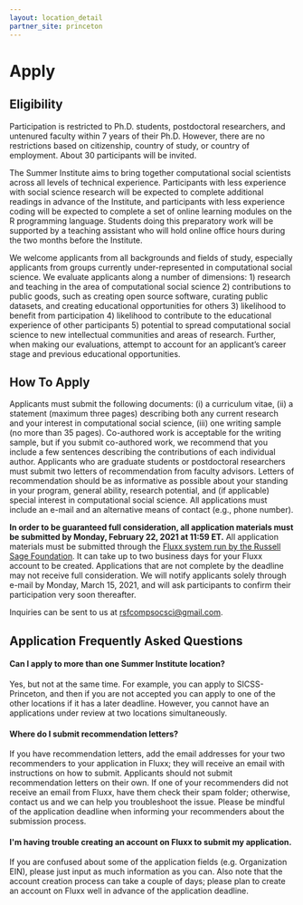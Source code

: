 ```yaml
---
layout: location_detail
partner_site: princeton
---
```


# Apply

## Eligibility

Participation is restricted to Ph.D. students, postdoctoral researchers, and untenured faculty within 7 years of their Ph.D. However, there are no restrictions based on citizenship, country of study, or country of employment. About 30 participants will be invited.

The Summer Institute aims to bring together computational social scientists across all levels of technical experience. Participants with less experience with social science research will be expected to complete additional readings in advance of the Institute, and participants with less experience coding will be expected to complete a set of online learning modules on the R programming language. Students doing this preparatory work will be supported by a teaching assistant who will hold online office hours during the two months before the Institute.

We welcome applicants from all backgrounds and fields of study, especially applicants from groups currently under-represented in computational social science. We evaluate applicants along a number of dimensions: 1) research and teaching in the area of computational social science 2) contributions to public goods, such as creating open source software, curating public datasets, and creating educational opportunities for others 3) likelihood to benefit from participation 4) likelihood to contribute to the educational experience of other participants 5) potential to spread computational social science to new intellectual communities and areas of research. Further, when making our evaluations, attempt to account for an applicant’s career stage and previous educational opportunities.

## How To Apply

Applicants must submit the following documents: (i) a curriculum vitae, (ii) a statement (maximum three pages) describing both any current research and your interest in computational social science, (iii) one writing sample (no more than 35 pages). Co-authored work is acceptable for the writing sample, but if you submit co-authored work, we recommend that you include a few sentences describing the contributions of each individual author. Applicants who are graduate students or postdoctoral researchers must submit two letters of recommendation from faculty advisors. Letters of recommendation should be as informative as possible about your standing in your program, general ability, research potential, and (if applicable) special interest in computational social science. All applications must include an e-mail and an alternative means of contact (e.g., phone number).

**In order to be guaranteed full consideration, all application materials must be submitted by Monday, February 22, 2021 at 11:59 ET.** All application materials must be submitted through the [Fluxx system run by the Russell Sage Foundation](https://rsf.fluxx.io/user_sessions/new). It can take up to two business days for your Fluxx account to be created. Applications that are not complete by the deadline may not receive full consideration. We will notify applicants solely through e-mail by Monday, March 15, 2021, and will ask participants to confirm their participation very soon thereafter.

Inquiries can be sent to us at rsfcompsocsci@gmail.com.

## Application Frequently Asked Questions

#### Can I apply to more than one Summer Institute location?

Yes, but not at the same time. For example, you can apply to SICSS-Princeton, and then if you are not accepted you can apply to one of the other locations if it has a later deadline. However, you cannot have an applications under review at two locations simultaneously.

#### Where do I submit recommendation letters?

If you have recommendation letters, add the email addresses for your two recommenders to your application in Fluxx; they will receive an email with instructions on how to submit. Applicants should not submit recommendation letters on their own. If one of your recommenders did not receive an email from Fluxx, have them check their spam folder; otherwise, contact us and we can help you troubleshoot the issue. Please be mindful of the application deadline when informing your recommenders about the submission process.

#### I'm having trouble creating an account on Fluxx to submit my application.

If you are confused about some of the application fields (e.g. Organization EIN), please just input as much information as you can. Also note that the account creation process can take a couple of days; please plan to create an account on Fluxx well in advance of the application deadline.
